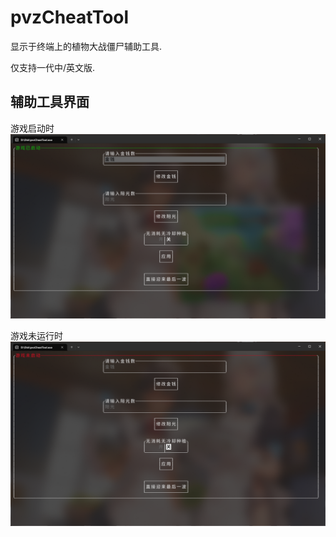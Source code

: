 # pvzCheatTool

显示于终端上的植物大战僵尸辅助工具.

仅支持一代中/英文版.

## 辅助工具界面

游戏启动时
![汉化版](https://github.com/LymoProjects/pvzCheatTool/blob/master/assets/gameon.png)

游戏未运行时
![英文原版](https://github.com/LymoProjects/pvzCheatTool/blob/master/assets/gameoff.png)

